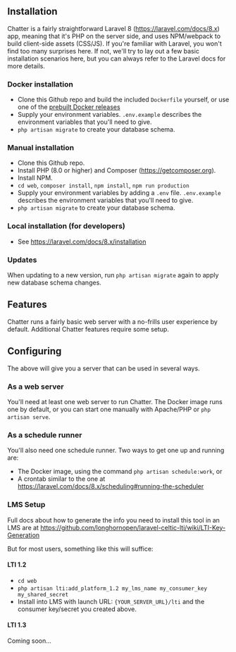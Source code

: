 ## Installation

Chatter is a fairly straightforward Laravel 8 (https://laravel.com/docs/8.x) app, meaning that it's PHP on the server side, and uses NPM/webpack to build client-side assets (CSS/JS).  If you're familiar with Laravel, you won't find too many surprises here.  If not, we'll try to lay out a few basic installation scenarios here, but you can always refer to the Laravel docs for more details. 

### Docker installation
* Clone this Github repo and build the included `Dockerfile` yourself, or use one of the [prebuilt Docker releases](https://github.com/longhornopen/chatter/pkgs/container/chatter)
* Supply your environment variables. `.env.example` describes the environment variables that you'll need to give.
* `php artisan migrate` to create your database schema.

### Manual installation
* Clone this Github repo.
* Install PHP (8.0 or higher) and Composer (https://getcomposer.org).
* Install NPM.
* `cd web`, `composer install`, `npm install`, `npm run production`
* Supply your environment variables by adding a `.env` file. `.env.example` describes the environment variables that you'll need to give.
* `php artisan migrate` to create your database schema.

### Local installation (for developers)
* See https://laravel.com/docs/8.x/installation

### Updates
When updating to a new version, run `php artisan migrate` again to apply new database schema changes.

## Features
Chatter runs a fairly basic web server with a no-frills user experience by default.  Additional Chatter features require some setup.

## Configuring

The above will give you a server that can be used in several ways.

### As a web server

You'll need at least one web server to run Chatter.  The Docker image runs one by default, or you can start one manually with Apache/PHP or `php artisan serve`.

### As a schedule runner

You'll also need one schedule runner.  Two ways to get one up and running are:
* The Docker image, using the command `php artisan schedule:work`, or
* A crontab similar to the one at https://laravel.com/docs/8.x/scheduling#running-the-scheduler

### LMS Setup
Full docs about how to generate the info you need to install this tool in an LMS are at https://github.com/longhornopen/laravel-celtic-lti/wiki/LTI-Key-Generation

But for most users, something like this will suffice:

#### LTI 1.2
* `cd web`
* `php artisan lti:add_platform_1.2 my_lms_name my_consumer_key my_shared_secret`
* Install into LMS with launch URL: `{YOUR_SERVER_URL}/lti` and the consumer key/secret you created above.

#### LTI 1.3
Coming soon...
